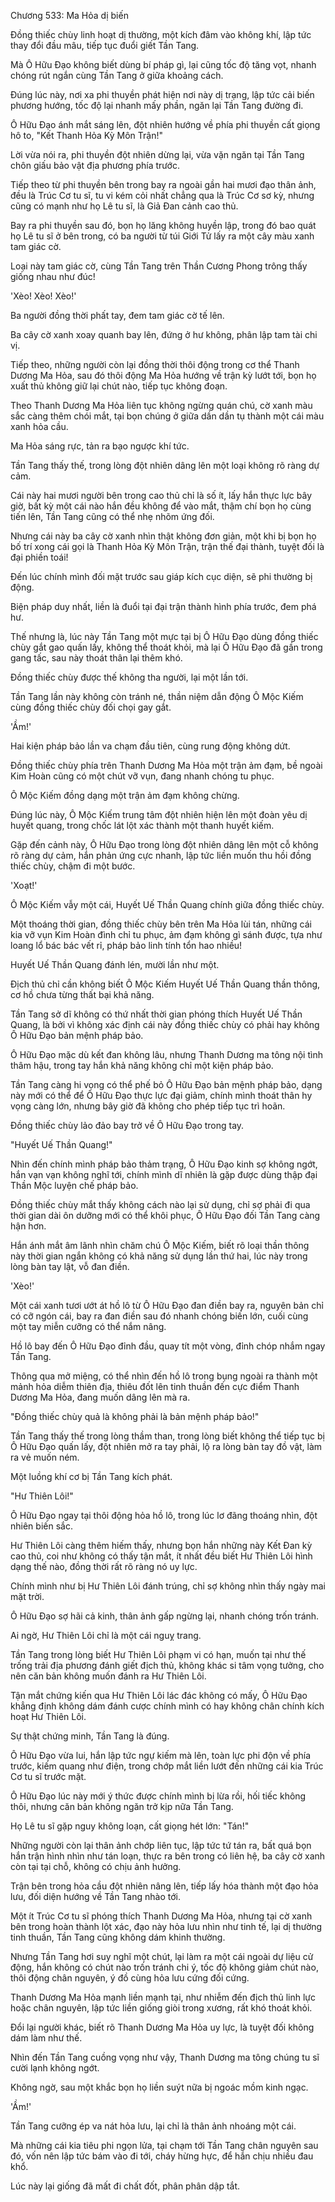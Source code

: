 




Chương 533: Ma Hỏa dị biến


Đồng thiếc chùy linh hoạt dị thường, một kích đâm vào không khí, lập tức thay đổi đầu mâu, tiếp tục đuổi giết Tần Tang.

Mà Ô Hữu Đạo không biết dùng bí pháp gì, lại cũng tốc độ tăng vọt, nhanh chóng rút ngắn cùng Tần Tang ở giữa khoảng cách.

Đúng lúc này, nơi xa phi thuyền phát hiện nơi này dị trạng, lập tức cải biến phương hướng, tốc độ lại nhanh mấy phần, ngăn lại Tần Tang đường đi.

Ô Hữu Đạo ánh mắt sáng lên, đột nhiên hướng về phía phi thuyền cất giọng hô to, "Kết Thanh Hỏa Kỳ Môn Trận!"

Lời vừa nói ra, phi thuyền đột nhiên dừng lại, vừa vặn ngăn tại Tần Tang chôn giấu bảo vật địa phương phía trước.

Tiếp theo từ phi thuyền bên trong bay ra ngoài gần hai mươi đạo thân ảnh, đều là Trúc Cơ tu sĩ, tu vi kém cỏi nhất chẳng qua là Trúc Cơ sơ kỳ, nhưng cũng có mạnh như họ Lê tu sĩ, là Giả Đan cảnh cao thủ.

Bay ra phi thuyền sau đó, bọn họ lăng không huyền lập, trong đó bao quát họ Lê tu sĩ ở bên trong, có ba người từ túi Giới Tử lấy ra một cây màu xanh tam giác cờ.

Loại này tam giác cờ, cùng Tần Tang trên Thần Cương Phong trông thấy giống nhau như đúc!

'Xèo! Xèo! Xèo!'

Ba người đồng thời phất tay, đem tam giác cờ tế lên.

Ba cây cờ xanh xoay quanh bay lên, đứng ở hư không, phân lập tam tài chi vị.

Tiếp theo, những người còn lại đồng thời thôi động trong cơ thể Thanh Dương Ma Hỏa, sau đó thôi động Ma Hỏa hướng về trận kỳ lướt tới, bọn họ xuất thủ không giữ lại chút nào, tiếp tục không đoạn.

Theo Thanh Dương Ma Hỏa liên tục không ngừng quán chú, cờ xanh màu sắc càng thêm chói mắt, tại bọn chúng ở giữa dần dần tụ thành một cái màu xanh hỏa cầu.

Ma Hỏa sáng rực, tản ra bạo ngược khí tức.

Tần Tang thấy thế, trong lòng đột nhiên dâng lên một loại không rõ ràng dự cảm.

Cái này hai mươi người bên trong cao thủ chỉ là số ít, lấy hắn thực lực bây giờ, bất kỳ một cái nào hắn đều không để vào mắt, thậm chí bọn họ cùng tiến lên, Tần Tang cũng có thể nhẹ nhõm ứng đối.

Nhưng cái này ba cây cờ xanh nhìn thật không đơn giản, một khi bị bọn họ bố trí xong cái gọi là Thanh Hỏa Kỳ Môn Trận, trận thế đại thành, tuyệt đối là đại phiền toái!

Đến lúc chính mình đối mặt trước sau giáp kích cục diện, sẽ phi thường bị động.

Biện pháp duy nhất, liền là đuổi tại đại trận thành hình phía trước, đem phá hư.

Thế nhưng là, lúc này Tần Tang một mực tại bị Ô Hữu Đạo dùng đồng thiếc chùy gắt gao quấn lấy, không thể thoát khỏi, mà lại Ô Hữu Đạo đã gần trong gang tấc, sau này thoát thân lại thêm khó.

Đồng thiếc chùy được thế không tha người, lại một lần tới.

Tần Tang lần này không còn tránh né, thần niệm dẫn động Ô Mộc Kiếm cùng đồng thiếc chùy đối chọi gay gắt.

'Ầm!'

Hai kiện pháp bảo lần va chạm đầu tiên, cùng rung động không dứt.

Đồng thiếc chùy phía trên Thanh Dương Ma Hỏa một trận ảm đạm, bề ngoài Kim Hoàn cũng có một chút vỡ vụn, đang nhanh chóng tu phục.

Ô Mộc Kiếm đồng dạng một trận ảm đạm không chừng.

Đúng lúc này, Ô Mộc Kiếm trung tâm đột nhiên hiện lên một đoàn yêu dị huyết quang, trong chốc lát lột xác thành một thanh huyết kiếm.

Gặp đến cảnh này, Ô Hữu Đạo trong lòng đột nhiên dâng lên một cỗ không rõ ràng dự cảm, hắn phản ứng cực nhanh, lập tức liền muốn thu hồi đồng thiếc chùy, chậm đi một bước.

'Xoạt!'

Ô Mộc Kiếm vẫy một cái, Huyết Uế Thần Quang chính giữa đồng thiếc chùy.

Một thoáng thời gian, đồng thiếc chùy bên trên Ma Hỏa lùi tán, những cái kia vỡ vụn Kim Hoàn đình chỉ tu phục, ảm đạm không gì sánh được, tựa như loang lổ bác bác vết rỉ, pháp bảo linh tính tổn hao nhiều!

Huyết Uế Thần Quang đánh lén, mười lần như một.

Địch thủ chỉ cần không biết Ô Mộc Kiếm Huyết Uế Thần Quang thần thông, cơ hồ chưa từng thất bại khả năng.

Tần Tang sở dĩ không có thứ nhất thời gian phóng thích Huyết Uế Thần Quang, là bởi vì không xác định cái này đồng thiếc chùy có phải hay không Ô Hữu Đạo bản mệnh pháp bảo.

Ô Hữu Đạo mặc dù kết đan không lâu, nhưng Thanh Dương ma tông nội tình thâm hậu, trong tay hắn khả năng không chỉ một kiện pháp bảo.

Tần Tang càng hi vọng có thể phế bỏ Ô Hữu Đạo bản mệnh pháp bảo, dạng này mới có thể để Ô Hữu Đạo thực lực đại giảm, chính mình thoát thân hy vọng càng lớn, nhưng bây giờ đã không cho phép tiếp tục trì hoãn.

Đồng thiếc chùy lảo đảo bay trở về Ô Hữu Đạo trong tay.

"Huyết Uế Thần Quang!"

Nhìn đến chính mình pháp bảo thảm trạng, Ô Hữu Đạo kinh sợ không ngớt, hắn vạn vạn không nghĩ tới, chính mình dĩ nhiên là gặp được dùng thập đại Thần Mộc luyện chế pháp bảo.

Đồng thiếc chùy mắt thấy không cách nào lại sử dụng, chỉ sợ phải đi qua thời gian dài ôn dưỡng mới có thể khôi phục, Ô Hữu Đạo đối Tần Tang càng hận hơn.

Hắn ánh mắt âm lãnh nhìn chăm chú Ô Mộc Kiếm, biết rõ loại thần thông này thời gian ngắn không có khả năng sử dụng lần thứ hai, lúc này trong lòng bàn tay lật, vỗ đan điền.

'Xèo!'

Một cái xanh tươi ướt át hồ lô từ Ô Hữu Đạo đan điền bay ra, nguyên bản chỉ có cỡ ngón cái, bay ra đan điền sau đó nhanh chóng biến lớn, cuối cùng một tay miễn cưỡng có thể nắm nâng.

Hồ lô bay đến Ô Hữu Đạo đỉnh đầu, quay tít một vòng, đỉnh chóp nhắm ngay Tần Tang.

Thông qua mở miệng, có thể nhìn đến hồ lô trong bụng ngoài ra thành một mảnh hỏa diễm thiên địa, thiêu đốt lên tinh thuần đến cực điểm Thanh Dương Ma Hỏa, đang muốn dâng lên mà ra.

"Đồng thiếc chùy quả là không phải là bản mệnh pháp bảo!"

Tần Tang thấy thế trong lòng thầm than, trong lòng biết không thể tiếp tục bị Ô Hữu Đạo quấn lấy, đột nhiên mở ra tay phải, lộ ra lòng bàn tay đồ vật, làm ra vẻ muốn ném.

Một luồng khí cơ bị Tần Tang kích phát.

"Hư Thiên Lôi!"

Ô Hữu Đạo ngay tại thôi động hỏa hồ lô, trong lúc lơ đãng thoáng nhìn, đột nhiên biến sắc.

Hư Thiên Lôi càng thêm hiếm thấy, nhưng bọn hắn những này Kết Đan kỳ cao thủ, coi như không có thấy tận mắt, ít nhất đều biết Hư Thiên Lôi hình dạng thế nào, đồng thời rất rõ ràng nó uy lực.

Chính mình như bị Hư Thiên Lôi đánh trúng, chỉ sợ không nhìn thấy ngày mai mặt trời.

Ô Hữu Đạo sợ hãi cả kinh, thân ảnh gấp ngừng lại, nhanh chóng trốn tránh.

Ai ngờ, Hư Thiên Lôi chỉ là một cái nguỵ trang.

Tần Tang trong lòng biết Hư Thiên Lôi phạm vi có hạn, muốn tại như thế trống trải địa phương đánh giết địch thủ, không khác si tâm vọng tưởng, cho nên căn bản không muốn đánh ra Hư Thiên Lôi.

Tận mắt chứng kiến qua Hư Thiên Lôi lác đác không có mấy, Ô Hữu Đạo khẳng định không dám đánh cược chính mình có hay không chân chính kích hoạt Hư Thiên Lôi.

Sự thật chứng minh, Tần Tang là đúng.

Ô Hữu Đạo vừa lui, hắn lập tức ngự kiếm mà lên, toàn lực phi độn về phía trước, kiếm quang như điện, trong chớp mắt liền lướt đến những cái kia Trúc Cơ tu sĩ trước mặt.

Ô Hữu Đạo lúc này mới ý thức được chính mình bị lừa rồi, hối tiếc không thôi, nhưng căn bản không ngăn trở kịp nữa Tần Tang.

Họ Lê tu sĩ gặp nguy không loạn, cất giọng hét lớn: "Tán!"

Những người còn lại thân ảnh chớp liên tục, lập tức tứ tán ra, bất quá bọn hắn trận hình nhìn như tán loạn, thực ra bên trong có liên hệ, ba cây cờ xanh còn tại tại chỗ, không có chịu ảnh hưởng.

Trận bên trong hỏa cầu đột nhiên nâng lên, tiếp lấy hóa thành một đạo hỏa lưu, đối diện hướng về Tần Tang nhào tới.

Một ít Trúc Cơ tu sĩ phóng thích Thanh Dương Ma Hỏa, nhưng tại cờ xanh bên trong hoàn thành lột xác, đạo này hỏa lưu nhìn như tinh tế, lại dị thường tinh thuần, Tần Tang cũng không dám khinh thường.

Nhưng Tần Tang hơi suy nghĩ một chút, lại làm ra một cái ngoài dự liệu cử động, hắn không có chút nào trốn tránh chi ý, tốc độ không giảm chút nào, thôi động chân nguyên, ý đồ cùng hỏa lưu cứng đối cứng.

Thanh Dương Ma Hỏa mạnh liền mạnh tại, như nhiễm đến địch thủ linh lực hoặc chân nguyên, lập tức liền giống giòi trong xương, rất khó thoát khỏi.

Đổi lại người khác, biết rõ Thanh Dương Ma Hỏa uy lực, là tuyệt đối không dám làm như thế.

Nhìn đến Tần Tang cuồng vọng như vậy, Thanh Dương ma tông chúng tu sĩ cười lạnh không ngớt.

Không ngờ, sau một khắc bọn họ liền suýt nữa bị ngoác mồm kinh ngạc.

'Ầm!'

Tần Tang cưỡng ép va nát hỏa lưu, lại chỉ là thân ảnh nhoáng một cái.

Mà những cái kia tiêu phi ngọn lửa, tại chạm tới Tần Tang chân nguyên sau đó, vốn nên lập tức bám vào đi tới, cháy hừng hực, để hắn chịu nhiều đau khổ.

Lúc này lại giống đã mất đi chất đốt, phân phân dập tắt.





